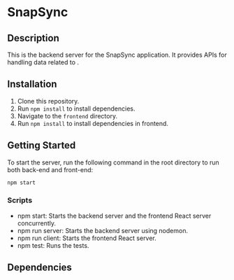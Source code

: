# SnapSync

## Description
This is the backend server for the SnapSync application. It provides APIs for handling data related to .

## Installation
1. Clone this repository.
2. Run `npm install` to install dependencies.
3. Navigate to the `frontend` directory.
4. Run `npm install` to install dependencies in frontend.

## Getting Started
To start the server, run the following command in the root directory to run both back-end and front-end:

```bash
npm start
```

### Scripts

- npm start: Starts the backend server and the frontend React server concurrently.
- npm run server: Starts the backend server using nodemon.
- npm run client: Starts the frontend React server.
- npm test: Runs the tests.

## Dependencies
